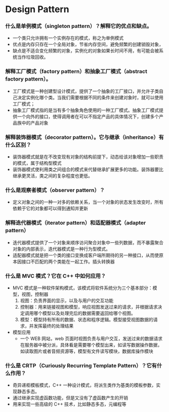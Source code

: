 # Design Pattern

### 什么是单例模式（singleton pattern）？解释它的优点和缺点。
+ 一个类只允许拥有一个实例存在的模式，称之为单例模式
+ 优点是内存只存在一个全局对象，节省内存空间，避免频繁的创建销毁对象，
+ 缺点是不适合变化频繁的对象，实例化的对象如果长时间不用，有可能会被系统当作垃圾回收。

### 解释工厂模式（factory pattern）和抽象工厂模式（abstract factory pattern）。
+ 工厂模式是一种创建型设计模式，提供了一个抽象的工厂接口，并允许子类自己决定实例化哪个类。当我们需要根据不同的条件来创建对象时，就可以使用工厂模式；
+ 抽象工厂模式指的是当有多个抽象角色使用的一种工厂模式。抽象工厂模式提供一个向外的接口，使得调用者在可以不指定产品的具体情况下，创建多个产品族中的产品对象

### 解释装饰器模式（decorator pattern）。它与继承（inheritance）有什么区别？
+ 装饰器模式就是在不改变现有对象的结构前提下，动态给该对象增加一些职责的模式，属于结构型模式
+ 装饰器模式使利用类之间组合的模式来代替继承扩展更多的功能。装饰器要比继承更灵活，类之间的复杂程度也更低。

### 什么是观察者模式（observer pattern）？
+ 定义对象之间的一种一对多的依赖关系，当一个对象的状态发生改变时，所有依赖于它的对象都可以得到通知并更新

### 解释迭代器模式（iterator pattern）和适配器模式（adapter pattern）
+ 迭代器模式提供了一个对象来顺序访问聚合对象中一些列数据，而不暴露聚合对象的内部表示，迭代器模式是一种行为型模式。
+ 适配器模式就是把一个类的接口变换成客户端所期待的另一种接口，从而使原本因接口不匹配的两个类能在一起工作。插头转换器

### 什么是 MVC 模式？它在 C++ 中如何应用？
+ MVC 模式是一种软件架构模式，该模式将软件系统分为三个基本部分：模型，视图，控制器
    1. 视图：负责界面的显示，以及与用户的交互功能
    2. 控制器：用来链接视图和模型，响应视图发送过来的请求，并根据请求决定调用哪个模型以及处理完后的数据需要返回给哪个视图。
    3. 模型：模型持有所有的数据、状态和程序逻辑。模型接受视图数据的请求，并发挥最终的处理结果
+ 模型应用
    + 一个 WEB 网站，web 页面时视图负责与用户交互，发送过来的数据请求在服务器中被分派，具体看是需要哪个模型出来，如读写数据操作数据，如读取图片或者音频资源等，模型有文件读写模块，数据库操作模块

### 什么是 CRTP（Curiously Recurring Template Pattern）？它有什么作用？
+ 奇异递柜模板模式，C++ 一种设计模式，将派生类作为基类的模板参数，实现静态多态。
+ 通过继承实现虚函数功能，但是又没有了虚函数产生的开销
+ 用来实现一些高级的 C++ 技术，比如静态多态，元编程等